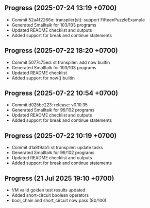 ## Progress (2025-07-24 13:19 +0700)
- Commit 52a4f2266e: transpiler(st): support FifteenPuzzleExample
- Generated Smalltalk for 103/103 programs
- Updated README checklist and outputs
- Added support for break and continue statements

## Progress (2025-07-22 18:20 +0700)
- Commit 5077c75ed: st transpiler: add now builtin
- Generated Smalltalk for 103/103 programs
- Updated README checklist
- Added support for now() builtin
## Progress (2025-07-22 10:54 +0700)
- Commit d025bc223: release: v0.10.35
- Generated Smalltalk for 99/102 programs
- Updated README checklist and outputs
- Added support for break and continue statements
## Progress (2025-07-22 10:19 +0700)
- Commit d1a8f9ab1: st transpiler: update tasks
- Generated Smalltalk for 99/102 programs
- Updated README checklist and outputs
- Added support for break and continue statements
## Progress (21 Jul 2025 19:10 +0700)
- VM valid golden test results updated
- Added short-circuit boolean operators
- bool_chain and short_circuit now pass (80/100)
